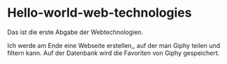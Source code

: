 # Hello-world-web-technologies

Das ist die erste Abgabe der Webtechnologien.

Ich werde am Ende eine Webseite erstellen,, auf der man Giphy teilen und filtern kann.
Auf der Datenbank wird die Favoriten von Giphy gespeichert.


